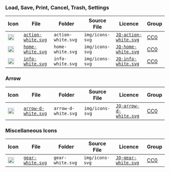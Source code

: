

### Load, Save, Print, Cancel, Trash, Settings
| Icon | File | Folder  |  Source File | Licence  | Group |
|---|---|---|---|---|---|
| <span style='bgcolor:#888888'><img src="https://niebert.github.io/icons4menu//img/icons-svg/action-white.svg" width="20"> </span> | [`action-white.svg`](https://jquerymobile.com/download/)  | `action-white.svg` | `img/icons-svg`  | [`JQ-action-white.svg`](https://jquerymobile.com/download/) | <a href='https://creativecommons.org/publicdomain/zero/1.0/deed.en' target='_blank'>CC0</a> | `main`  | 
| <span style='bgcolor:#888888'><img src="https://niebert.github.io/icons4menu//img/icons-svg/home-white.svg" width="20"> </span> | [`home-white.svg`](https://jquerymobile.com/download/)  | `home-white.svg` | `img/icons-svg`  | [`JQ-home-white.svg`](https://jquerymobile.com/download/) | <a href='https://creativecommons.org/publicdomain/zero/1.0/deed.en' target='_blank'>CC0</a> | `main`  | 
| <span style='bgcolor:#888888'><img src="https://niebert.github.io/icons4menu//img/icons-svg/info-white.svg" width="20"> </span> | [`info-white.svg`](https://jquerymobile.com/download/)  | `info-white.svg` | `img/icons-svg`  | [`JQ-info-white.svg`](https://jquerymobile.com/download/) | <a href='https://creativecommons.org/publicdomain/zero/1.0/deed.en' target='_blank'>CC0</a> | `main`  | 

### Arrow
| Icon | File | Folder  |  Source File | Licence  | Group |
|---|---|---|---|---|---|
| <span style='bgcolor:#888888'><img src="https://niebert.github.io/icons4menu//img/icons-svg/arrow-d-white.svg" width="20"> </span> | [`arrow-d-white.svg`](https://jquerymobile.com/download/)  | `arrow-d-white.svg` | `img/icons-svg`  | [`JQ-arrow-d-white.svg`](https://jquerymobile.com/download/) | <a href='https://creativecommons.org/publicdomain/zero/1.0/deed.en' target='_blank'>CC0</a> | `arrow`  | 

### Miscellaneous Icons
| Icon | File | Folder  |  Source File | Licence  | Group |
|---|---|---|---|---|---|
| <span style='bgcolor:#888888'><img src="https://niebert.github.io/icons4menu//img/icons-svg/gear-white.svg" width="20"> </span> | [`gear-white.svg`](https://jquerymobile.com/download/)  | `gear-white.svg` | `img/icons-svg`  | [`JQ-gear-white.svg`](https://jquerymobile.com/download/) | <a href='https://creativecommons.org/publicdomain/zero/1.0/deed.en' target='_blank'>CC0</a> | `other`  | 